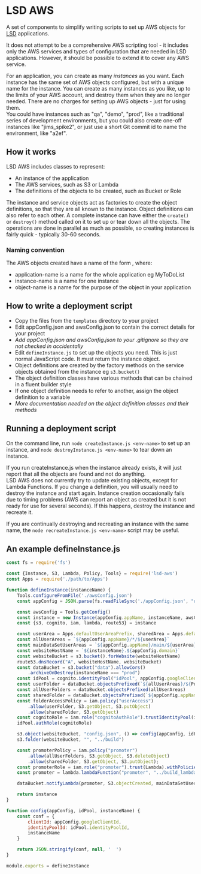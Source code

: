 LSD AWS
=======

A set of components to simplify writing scripts to set up AWS objects for [LSD](https://github.com/lightweight-software-development/lsd-overview) applications.

It does not attempt to be a comprehensive AWS scripting tool - it includes only the AWS services
and types of configuration that are needed in LSD applications.  However, it should be possible to extend it to cover any AWS service.

For an application, you can create as many *instances* as you want.  Each instance has the same set of AWS objects configured, 
but with a unique name for the instance.  You can create as many instances as you like, up to the limits of your AWS account,
and destroy them when they are no longer needed.  There are no charges for setting up AWS objects - just for using them.  
You could have instances such as "qa", "demo", "prod", like a traditional series of development environments,
but you could also create one-off instances like "jims_spike2", or just use a short Git commit id to name the environment, like "a2ef".

## How it works
LSD AWS includes classes to represent:
- An instance of the application
- The AWS services, such as S3 or Lambda
- The definitions of the objects to be created, such as Bucket or Role

The instance and service objects act as factories to create the object definitions, so that they are all known to the instance.
Object definitions can also refer to each other.
A complete instance can have either the `create()` or `destroy()` method called on it to set up or tear down all the objects.
The operations are done in parallel as much as possible, so creating instances is fairly quick - typically 30-60 seconds.

### Naming convention
The AWS objects created have a name of the form <application-name>_<instance-name>_<object-name>, where:
- application-name is a name for the whole application eg MyToDoList
- instance-name is a name for one instance
- object-name is a name for the purpose of the object in your application

## How to write a deployment script
- Copy the files from the `templates` directory to your project
- Edit appConfig.json and awsConfig.json to contain the correct details for your project
- *Add appConfig.json and awsConfig.json to your .gitignore so they are not checked in accidentally*
- Edit `defineInstance.js` to set up the objects you need. This is just normal JavaScript code.  It must return the instance object.
- Object definitions are created by the factory methods on the service objects obtained from the instance eg `s3.bucket()`
- The object definition classes have various methods that can be chained in a fluent builder style
- If one object definition needs to refer to another, assign the object definition to a variable
- *More documentation needed on the object definition classes and their methods*

## Running a deployment script
On the command line, run `node createInstance.js <env-name>` to set up an instance, and `node destroyInstance.js <env-name>` to tear down an instance.

If you run createInstance.js when the instance already exists, it will just report that all the objects are found and not do anything.  
LSD AWS does not currently try to update existing objects, except for Lambda Functions.  If you change a definition, you will usually
need to destroy the instance and start again.  Instance creation occasionally fails due to timing problems 
(AWS can report an object as created but it is not ready for use for several seconds).  If this happens, destroy the instance and recreate it.

If you are continually destroying and recreating an instance with the same name, the `node recreateInstance.js <env-name>` script may be useful.

## An example defineInstance.js 

```javascript
const fs = require('fs')

const {Instance, S3, Lambda, Policy, Tools} = require('lsd-aws')
const Apps = require('./path/to/Apps')

function defineInstance(instanceName) {
    Tools.configureFromFile('./awsConfig.json')
    const appConfig = JSON.parse(fs.readFileSync('./appConfig.json', "utf8"))

    const awsConfig = Tools.getConfig()
    const instance = new Instance(appConfig.appName, instanceName, awsConfig.accountId, awsConfig.hostedZoneId, appConfig.domain)
    const {s3, cognito, iam, lambda, route53} = instance

    const userArea = Apps.defaultUserAreaPrefix, sharedArea = Apps.defaultSharedAreaPrefix
    const allUserAreas = `${appConfig.appName}/*/${userArea}`
    const mainDataSetUserAreas = `${appConfig.appName}/main/${userArea}`
    const websiteHostName = `${instanceName}.${appConfig.domain}`
    const websiteBucket = s3.bucket().forWebsite(websiteHostName)
    route53.dnsRecord("A", websiteHostName, websiteBucket)
    const dataBucket = s3.bucket("data").allowCors()
        .archiveOnDestroy(instanceName === "prod")
    const idPool = cognito.identityPool("idPool", appConfig.googleClientId)
    const userFolder = dataBucket.objectsPrefixed(`${allUserAreas}/${Policy.cognitoIdPlaceholder}`)
    const allUserFolders = dataBucket.objectsPrefixed(allUserAreas)
    const sharedFolder = dataBucket.objectsPrefixed(`${appConfig.appName}/*/${sharedArea}`)
    const folderAccessPolicy = iam.policy("userAccess")
        .allow(userFolder, S3.getObject, S3.putObject)
        .allow(sharedFolder, S3.getObject)
    const cognitoRole = iam.role("cognitoAuthRole").trustIdentityPool(idPool).withPolicies(folderAccessPolicy)
    idPool.authRole(cognitoRole)

    s3.object(websiteBucket, "config.json", () => config(appConfig, idPool, instanceName), "application/json").dependsOn(idPool)
    s3.folder(websiteBucket, "", "../build")

    const promoterPolicy = iam.policy("promoter")
        .allow(allUserFolders, S3.getObject, S3.deleteObject)
        .allow(sharedFolder, S3.getObject, S3.putObject);
    const promoterRole = iam.role("promoter").trust(Lambda).withPolicies(iam.basicExecution, promoterPolicy);
    const promoter = lambda.lambdaFunction("promoter", "../build_lambda/promoter/index.zip").withRole(promoterRole).canBeInvokedBy(S3)

    dataBucket.notifyLambda(promoter, S3.objectCreated, mainDataSetUserAreas)

    return instance
}

function config(appConfig, idPool, instanceName) {
    const conf = {
        clientId: appConfig.googleClientId,
        identityPoolId: idPool.identityPoolId,
        instanceName
    }

    return JSON.stringify(conf, null, '  ')
}

module.exports = defineInstance

```